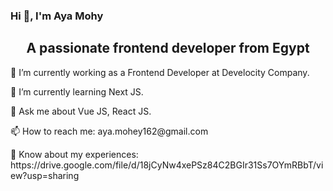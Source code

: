 ### Hi 👋, I'm Aya Mohy

<h2 align="center"> A passionate frontend developer from Egypt</h2>
<p>🔭 I’m currently working as a Frontend Developer at Develocity Company.</p>
<p>🌱 I’m currently learning Next JS.</p>
<p>💬 Ask me about Vue JS, React JS.</p>
<p>📫 How to reach me: aya.mohey162@gmail.com</p>
<p>📄 Know about my experiences: https://drive.google.com/file/d/18jCyNw4xePSz84C2BGIr31Ss7OYmRBbT/view?usp=sharing</p>
